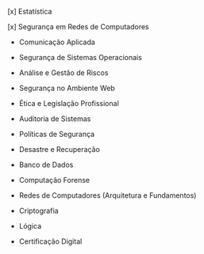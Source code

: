 [x] Estatística

[x] Segurança em Redes de Computadores

- Comunicação Aplicada

- Segurança de Sistemas Operacionais

- Análise e Gestão de Riscos

- Segurança no Ambiente Web

- Ética e Legislação Profissional

- Auditoria de Sistemas

- Políticas de Segurança

- Desastre e Recuperação

- Banco de Dados

- Computação Forense

- Redes de Computadores (Arquitetura e Fundamentos)

- Criptografia

- Lógica

- Certificação Digital 
